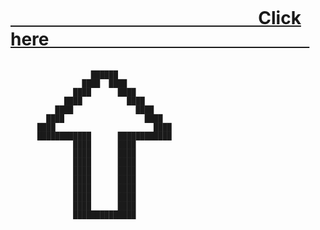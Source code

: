 ```

```

# [⠀⠀⠀⠀⠀⠀⠀⠀⠀⠀⠀⠀⠀⠀⠀⠀⠀⠀⠀ Click here ⠀⠀⠀⠀⠀⠀⠀⠀⠀⠀⠀⠀⠀⠀⠀⠀⠀⠀⠀⠀](https://github.com/6A7573743469736162656C/Contrite-Heart/blob/main/contrite-heart.pdf)
```

                  ██████                  
                ████  ████                
              ████      ████              
            ████          ████            
          ████              ████          
        ████                  ████        
      ████                      ████      
      ████████████      ████████████      
              ████      ████      
              ████      ████              
              ████      ████              
              ████      ████              
              ████      ████              
              ████      ████              
              ████      ████              
              ████      ████              
              ██████████████  

```
